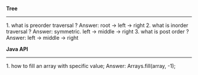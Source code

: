 **Tree**
<hr>
1. what is preorder traversal ?
   Answer: root -> left -> right
2. what is inorder traversal ?
   Answer: symmetric. left -> middle -> right
3. what is post order ?
   Answer: left -> middle -> right

**Java API**
<hr>
1. how to fill an array with specific value; 
   Answer: Arrays.fill(array, -1);
